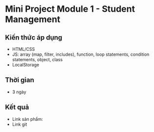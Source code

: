 # Mini Project Module 1 - Student Management

## Kiến thức áp dụng
+ HTML/CSS
+ JS: array (map, filter, includes), function, loop statements, condition statements, object, class
+ LocalStorage

## Thời gian
+ 3 ngày

## Kết quả
+ Link sản phẩm: 
+ Link git